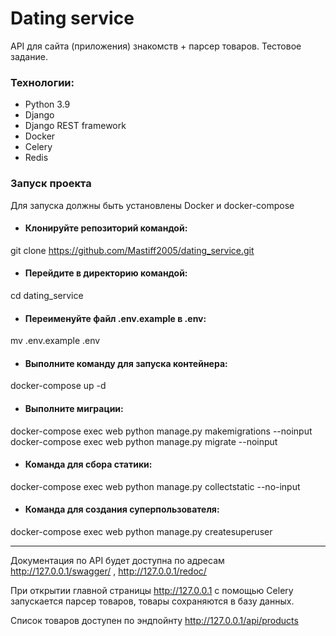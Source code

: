 # Dating service
API для сайта (приложения) знакомств + парсер товаров. Тестовое задание.
### Технологии:
* Python 3.9
* Django
* Django REST framework
* Docker
* Celery
* Redis

### Запуск проекта

Для запуска должны быть установлены Docker и docker-compose

*  #### Клонируйте репозиторий командой:

git clone https://github.com/Mastiff2005/dating_service.git

* #### Перейдите в директорию командой:

cd dating_service

* #### Переименуйте файл .env.example в .env:

mv .env.example .env

* #### Выполните команду для запуска контейнера:

docker-compose up -d

* ####  Выполните миграции:

docker-compose exec web python manage.py makemigrations --noinput
docker-compose exec web python manage.py migrate --noinput

* #### Команда для сбора статики:

docker-compose exec web python manage.py collectstatic --no-input

* #### Команда для создания суперпользователя:

docker-compose exec web python manage.py createsuperuser
***

Документация по API будет доступна по адресам http://127.0.0.1/swagger/ , http://127.0.0.1/redoc/

При открытии главной страницы http://127.0.0.1 с помощью Celery запускается парсер товаров, товары сохраняются в базу данных.

Список товаров доступен по эндпойнту http://127.0.0.1/api/products
